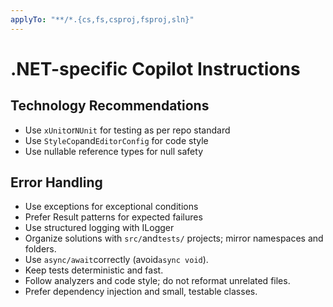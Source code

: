 ```yaml
---
applyTo: "**/*.{cs,fs,csproj,fsproj,sln}"
---
```


# .NET-specific Copilot Instructions

## Technology Recommendations

- Use `xUnit`or`NUnit` for testing as per repo standard
- Use `StyleCop`and`EditorConfig` for code style
- Use nullable reference types for null safety

## Error Handling

- Use exceptions for exceptional conditions
- Prefer Result patterns for expected failures
- Use structured logging with ILogger
- Organize solutions with `src/`and`tests/` projects; mirror namespaces and folders.
- Use `async/await`correctly (avoid`async void`).
- Keep tests deterministic and fast.
- Follow analyzers and code style; do not reformat unrelated files.
- Prefer dependency injection and small, testable classes.
